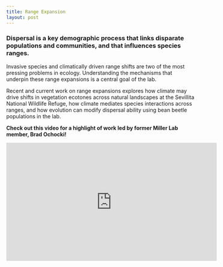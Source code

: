 ```yaml
---
title: Range Expansion
layout: post
---
```

<h3>Dispersal is a key demographic process that links disparate populations and communities, and that influences species ranges.</h3> Invasive species and climatically driven range shifts are two of the most pressing problems in ecology. Understanding the mechanisms that underpin these range expansions is a central goal of the lab. 

Recent and current work on range expansions explores how climate may drive shifts in vegetation ecotones across natural landscapes at the Sevillita National Wildlife Refuge, how climate mediates species interactions across ranges, and how evolution can modify dispersal ability using bean beetle populations in the lab.

<strong>Check out this video for a highlight of work led by former Miller Lab member, Brad Ochocki!</strong>

<iframe width="560" height="315" src="https://www.youtube.com/embed/Afma90GhsfE" frameborder="0" allow="accelerometer; autoplay; encrypted-media; gyroscope; picture-in-picture" allowfullscreen></iframe>

